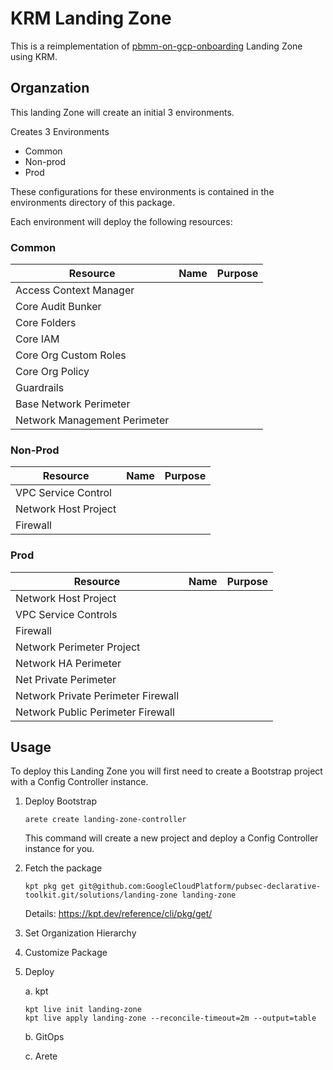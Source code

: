 # KRM Landing Zone

This is a reimplementation of [pbmm-on-gcp-onboarding](https://github.com/GoogleCloudPlatform/pbmm-on-gcp-onboarding) Landing Zone using KRM.

## Organzation

This landing Zone will create an initial 3 environments.

Creates 3 Environments
- Common
- Non-prod
- Prod

These configurations for these environments is contained in the environments directory of this package.

Each environment will deploy the following resources:

### Common
| Resource | Name | Purpose |
| ---- | ---- | ---- |
| Access Context Manager | | |
| Core Audit Bunker | | |
| Core Folders | | |
| Core IAM | | |
| Core Org Custom Roles | | |
| Core Org Policy | | |
| Guardrails | | |
| Base Network Perimeter | | |
| Network Management Perimeter | | |

### Non-Prod
| Resource | Name | Purpose |
| ---- | ---- | ---- |
| VPC Service Control | | |
| Network Host Project | | |
| Firewall | | |

### Prod
| Resource | Name | Purpose |
| ---- | ---- | ---- |
| Network Host Project | | |
| VPC Service Controls | | |
| Firewall | | |
| Network Perimeter Project | | |
| Network HA Perimeter | | |
| Net Private Perimeter | | |
| Network Private Perimeter Firewall | | |
| Network Public Perimeter Firewall | | |

## Usage

To deploy this Landing Zone you will first need to create a Bootstrap project with a Config Controller instance.

1. Deploy Bootstrap

    ```
    arete create landing-zone-controller
    ```

    This command will create a new project and deploy a Config Controller instance for you.

2. Fetch the package

    `kpt pkg get git@github.com:GoogleCloudPlatform/pubsec-declarative-toolkit.git/solutions/landing-zone landing-zone`

    Details: https://kpt.dev/reference/cli/pkg/get/

3. Set Organization Hierarchy

4. Customize Package

5. Deploy

    a. kpt
    
    ```
    kpt live init landing-zone
    kpt live apply landing-zone --reconcile-timeout=2m --output=table
    ```

    b. GitOps

    c. Arete
